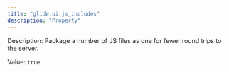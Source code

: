 ```yaml
---
title: "glide.ui.js_includes"
description: "Property"
---
```


Description: Package a number of JS files as one for fewer round trips to the server.

Value: `true`